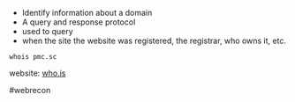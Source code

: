 - Identify information about a domain
- A query and response protocol
- used to query
- when the site the website was registered, the registrar, who owns it, etc.

```
whois pmc.sc
```

website: [who.is](who.is)

#webrecon

